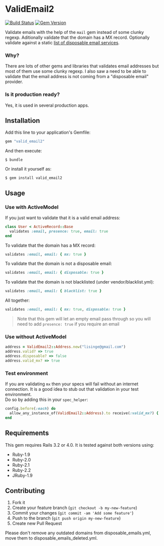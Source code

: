 # ValidEmail2
[![Build Status](https://travis-ci.org/lisinge/valid_email2.png?branch=master)](https://travis-ci.org/lisinge/valid_email2)
[![Gem Version](https://badge.fury.io/rb/valid_email2.png)](http://badge.fury.io/rb/valid_email2)

Validate emails with the help of the `mail` gem instead of some clunky regexp.
Aditionally validate that the domain has a MX record.
Optionally validate against a static [list of disposable email services](vendor/disposable_emails.yml).


### Why?

There are lots of other gems and libraries that validates email addresses but most of them use some clunky regexp.
I also saw a need to be able to validate that the email address is not coming from a "disposable email" provider.

### Is it production ready?

Yes, it is used in several production apps.

## Installation

Add this line to your application's Gemfile:

```ruby
gem "valid_email2"
```

And then execute:

    $ bundle

Or install it yourself as:

    $ gem install valid_email2

## Usage

### Use with ActiveModel

If you just want to validate that it is a valid email address:
```ruby
class User < ActiveRecord::Base
  validates :email, presence: true, email: true
end
```

To validate that the domain has a MX record:
```ruby
validates :email, email: { mx: true }
```

To validate that the domain is not a disposable email:
```ruby
validates :email, email: { disposable: true }
```

To validate that the domain is not blacklisted (under vendor/blacklist.yml):
```ruby
validates :email, email: { blacklist: true }
```

All together:
```ruby
validates :email, email: { mx: true, disposable: true }
```

> Note that this gem will let an empty email pass through so you will need to
> add `presence: true` if you require an email

### Use without ActiveModel

```ruby
address = ValidEmail2::Address.new("lisinge@gmail.com")
address.valid? => true
address.disposable? => false
address.valid_mx? => true
```

### Test environment

If you are validating `mx` then your specs will fail without an internet connection.
It is a good idea to stub out that validation in your test environment.  
Do so by adding this in your `spec_helper`:
```ruby
config.before(:each) do
  allow_any_instance_of(ValidEmail2::Address).to receive(:valid_mx?) { true }
end
```

## Requirements

This gem requires Rails 3.2 or 4.0. It is tested against both versions using:
* Ruby-1.9
* Ruby-2.0
* Ruby-2.1
* Ruby-2.2
* JRuby-1.9

## Contributing

1. Fork it
2. Create your feature branch (`git checkout -b my-new-feature`)
3. Commit your changes (`git commit -am 'Add some feature'`)
4. Push to the branch (`git push origin my-new-feature`)
5. Create new Pull Request

Please don't remove any outdated domains from disposable_emails.yml, move them to disposable_emails_deleted.yml.
